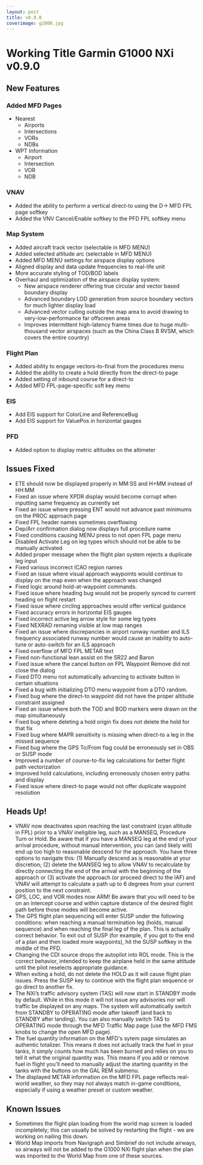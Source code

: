 ```yaml
---
layout: post
title: v0.9.0
coverimage: g1000.jpg
---
```

# Working Title Garmin G1000 NXi v0.9.0

## New Features

### Added MFD Pages
* Nearest
  - Airports
  - Intersections
  - VORs
  - NDBs
* WPT Information
  - Airport
  - Intersection
  - VOR
  - NDB

### VNAV
  * Added the ability to perform a vertical direct-to using the D-> MFD FPL page softkey
  * Added the VNV Cancel/Enable softkey to the PFD FPL softkey menu

### Map System
  * Added aircraft track vector (selectable in MFD MENU)
  * Added selected altitude arc (selectable in MFD MENU)
  * Added MFD MENU settings for airspace display options
  * Aligned display and data update frequencies to real-life unit
  * More accurate styling of TOD/BOD labels
  * Overhaul and optimization of the airspace display system:
    - New airspace renderer offering true circular and vector based boundary display
    - Advanced boundary LOD generation from source boundary vectors for much lighter display load
    - Advanced vector culling outside the map area to avoid drawing to very-low-performance far offscreen areas
    - Improves intermittent high-latency frame times due to huge multi-thousand vector airspaces (such as the China Class B RVSM, which covers the entire country)

### Flight Plan
  * Added ability to engage vectors-to-final from the procedures menu
  * Added the ability to create a hold directly from the direct-to page
  * Added setting of inbound course for a direct-to
  * Added MFD FPL-page-specific soft key menu

### EIS
  * Add EIS support for ColorLine and ReferenceBug
  * Add EIS support for ValuePos in horizontal gauges

### PFD
  * Added option to display metric altitudes on the altimeter

## Issues Fixed

* ETE should now be displayed properly in MM:SS and H+MM instead of HH:MM
* Fixed an issue where XPDR display would become corrupt when inputting same frequency as currently set
* Fixed an issue where pressing ENT would not advance past minimums on the PROC approach page
* Fixed FPL header names sometimes overflowing
* Dep/Arr confirmation dialog now displays full procedure name
* Fixed conditions causing MENU press to not open FPL page menu
* Disabled Activate Leg on leg types which should not be able to be manually activated
* Added proper message when the flight plan system rejects a duplicate leg input
* Fixed various incorrect ICAO region names
* Fixed an issue where visual approach waypoints would continue to display on the map even when the approach was changed
* Fixed logic around hold-at-waypoint commands.
* Fixed issue where heading bug would not be properly synced to current heading on flight restart
* Fixed issue where circling approaches would offer vertical guidance
* Fixed accuracy errors in horizontal EIS gauges
* Fixed incorrect active leg arrow style for some leg types
* Fixed NEXRAD remaning visible at low map ranges
* Fixed an issue where discrepancies in airport runway number and ILS frequency associated runway number would cause an inability to auto-tune or auto-switch for an ILS approach
* Fixed overflow of MFD FPL METAR text
* Fixed non-functional lean assist on the SR22 and Baron
* Fixed issue where the cancel button on FPL Waypoint Remove did not close the dialog
* Fixed DTO menu not automatically advancing to activate button in certain situations
* Fixed a bug with initializing DTO menu waypoint from a DTO random.
* Fixed bug where the direct-to waypoint did not have the proper altitude constraint assigned
* Fixed an issue where both the TOD and BOD markers were drawn on the map simultaneously
* Fixed bug where deleting a hold origin fix does not delete the hold for that fix
* Fixed bug where MAPR sensitivity is missing when direct-to a leg in the missed sequence
* Fixed bug where the GPS To/From flag could be erroneously set in OBS or SUSP mode
* Improved a number of course-to-fix leg calculations for better flight path vectorization
* Improved hold calculations, including erroneously chosen entry paths and display
* Fixed issue where direct-to page would not offer duplicate waypoint resolution

## Heads Up!
* VNAV now deactivates upon reaching the last constraint (cyan altitude in FPL) prior to a VNAV ineligible leg, such as a MANSEQ, Procedure Turn or Hold. Be aware that if you have a MANSEQ leg at the end of your arrival procedure, without manual intervention, you can (and likely will) end up too high to reasonable descend for the approach. You have three options to navigate this: (1) Manually descend as is reasonable at your discretion; (2) delete the MANSEQ leg to allow VNAV to recalculate by directly connecting the end of the arrival with the beginning of the approach or (3) activate the approach (or proceed direct to the IAF) and VNAV will attempt to calculate a path up to 6 degrees from your current position to the next constraint.
* GPS, LOC, and VOR modes now ARM! Be aware that you will need to be on an intercept course and within capture distance of the desired flight path before those modes will become active.
* The GPS flight plan sequencing will enter SUSP under the following conditions: when reaching a manual termination leg (holds, manual sequence) and when reaching the final leg of the plan. This is actually correct behavior. To exit out of SUSP (for example, if you got to the end of a plan and then loaded more waypoints), hit the SUSP softkey in the middle of the PFD.
* Changing the CDI source drops the autopilot into ROL mode. This is the correct behavior, intended to keep the airplane held in the same attitude until the pilot reselects appropriate guidance.
* When exiting a hold, do not delete the HOLD as it will cause flight plan issues. Press the SUSP key to continue with the flight plan sequence or go direct to another fix.
* The NXi’s traffic advisory system (TAS) will now start in STANDBY mode by default. While in this mode it will not issue any advisories nor will traffic be displayed on any maps. The system will automatically switch from STANDBY to OPERATING mode after takeoff (and back to STANDBY after landing). You can also manually switch TAS to OPERATING mode through the MFD Traffic Map page (use the MFD FMS knobs to change the open MFD page).
* The fuel quantity information on the MFD's sytem page simulates an authentic totalizer. This means it does not actually track the fuel in your tanks, it simply counts how much has been burned and relies on you to tell it what the original quantity was. This means if you add or remove fuel in flight you'll need to manually adjust the starting quantity in the tanks with the buttons on the GAL REM submenu.
* The displayed METAR information on the MFD FPL page reflects real-world weather, so they may not always match in-game conditions, especially if using a weather preset or custom weather.

## Known Issues
* Sometimes the flight plan loading from the world map screen is loaded incompletely; this can usually be solved by restarting the flight - we are working on nailing this down.
* World Map imports from Navigraph and Simbrief do not include airways, so airways will not be added to the G1000 NXi flight plan when the plan was imported to the World Map from one of these sources.
